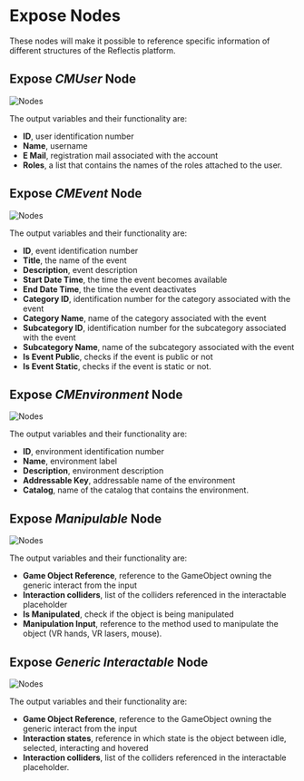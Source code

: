 ﻿---
sidebar_position: 2
---

# Expose Nodes

These nodes will make it possible to reference specific information of different structures of the Reflectis platform.

## Expose *CMUser* Node

![Nodes](/img/expose-nodes1.png)

The output variables and their functionality are:
- **ID**, user identification number
- **Name**, username
- **E Mail**, registration mail associated with the account
- **Roles**, a list that contains the names of the roles attached to the user.

## Expose *CMEvent* Node

![Nodes](/img/expose-nodes2.png)

The output variables and their functionality are:
- **ID**, event identification number
- **Title**, the name of the event
- **Description**, event description
- **Start Date Time**, the time the event becomes available
- **End Date Time**, the time the event deactivates
- **Category ID**, identification number for the category associated with the event
- **Category Name**, name of the category associated with the event
- **Subcategory ID**, identification number for the subcategory associated with the event
- **Subcategory Name**, name of the subcategory associated with the event
- **Is Event Public**, checks if the event is public or not
- **Is Event Static**, checks if the event is static or not.

## Expose *CMEnvironment* Node

![Nodes](/img/expose-nodes3.png)

The output variables and their functionality are:
- **ID**, environment identification number
- **Name**, environment label
- **Description**, environment description
- **Addressable Key**, addressable name of the environment
- **Catalog**, name of the catalog that contains the environment.

## Expose *Manipulable* Node

![Nodes](/img/expose-nodes5.png)

The output variables and their functionality are:
- **Game Object Reference**, reference to the GameObject owning the generic interact from the input
- **Interaction colliders**, list of the colliders referenced in the interactable placeholder
- **Is Manipulated**, check if the object is being manipulated
- **Manipulation Input**, reference to the method used to manipulate the object (VR hands, VR lasers, mouse).

## Expose *Generic Interactable* Node

![Nodes](/img/expose-nodes4.png)

The output variables and their functionality are:
- **Game Object Reference**, reference to the GameObject owning the generic interact from the input
- **Interaction states**, reference in which state is the object between idle, selected, interacting and hovered
- **Interaction colliders**, list of the colliders referenced in the interactable placeholder.